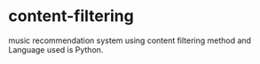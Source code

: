 # content-filtering
music recommendation system using content filtering method and Language used is Python.
